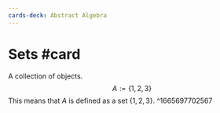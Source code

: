 ```yaml
---
cards-deck: Abstract Algebra
---
```


# Sets #card
A collection of objects.
$$A:= \{1,2,3\}$$
This means that $A$ is defined as a set $\{1,2,3 \}$.
^1665697702567

